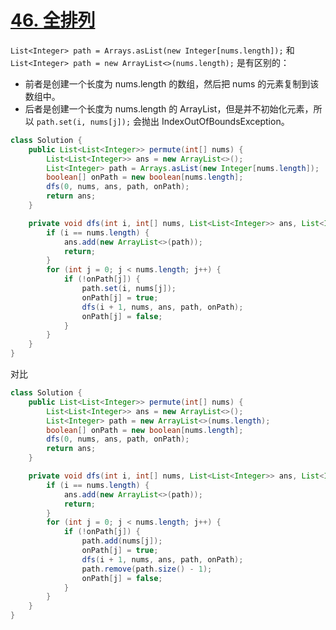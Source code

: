 # [46. 全排列](https://leetcode.cn/problems/permutations/description/)


`List<Integer> path = Arrays.asList(new Integer[nums.length]);` 和 `List<Integer> path = new ArrayList<>(nums.length);` 是有区别的：

* 前者是创建一个长度为 nums.length 的数组，然后把 nums 的元素复制到该数组中。
* 后者是创建一个长度为 nums.length 的 ArrayList，但是并不初始化元素，所以 `path.set(i, nums[j]);` 会抛出 IndexOutOfBoundsException。

```java
class Solution {
    public List<List<Integer>> permute(int[] nums) {
        List<List<Integer>> ans = new ArrayList<>();
        List<Integer> path = Arrays.asList(new Integer[nums.length]);
        boolean[] onPath = new boolean[nums.length];
        dfs(0, nums, ans, path, onPath);
        return ans;
    }

    private void dfs(int i, int[] nums, List<List<Integer>> ans, List<Integer> path, boolean[] onPath) {
        if (i == nums.length) {
            ans.add(new ArrayList<>(path));
            return;
        }
        for (int j = 0; j < nums.length; j++) {
            if (!onPath[j]) {
                path.set(i, nums[j]);
                onPath[j] = true;
                dfs(i + 1, nums, ans, path, onPath);
                onPath[j] = false;
            }
        }
    }
}
```

对比

```java
class Solution {
    public List<List<Integer>> permute(int[] nums) {
        List<List<Integer>> ans = new ArrayList<>();
        List<Integer> path = new ArrayList<>(nums.length);
        boolean[] onPath = new boolean[nums.length];
        dfs(0, nums, ans, path, onPath);
        return ans;
    }

    private void dfs(int i, int[] nums, List<List<Integer>> ans, List<Integer> path, boolean[] onPath) {
        if (i == nums.length) {
            ans.add(new ArrayList<>(path));
            return;
        }
        for (int j = 0; j < nums.length; j++) {
            if (!onPath[j]) {
                path.add(nums[j]);
                onPath[j] = true;
                dfs(i + 1, nums, ans, path, onPath);
                path.remove(path.size() - 1);
                onPath[j] = false;
            }
        }
    }
}
```
